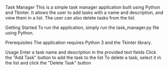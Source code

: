 Task Manager
This is a simple task manager application built using Python and Tkinter. It allows the user to add tasks with a name and description, and view them in a list. The user can also delete tasks from the list.

Getting Started
To run the application, simply run the task_manager.py file using Python.

Prerequisites
The application requires Python 3 and the Tkinter library.

Usage
Enter a task name and description in the provided text fields
Click the "Add Task" button to add the task to the list
To delete a task, select it in the list and click the "Delete Task" button
